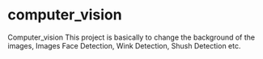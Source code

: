 # computer_vision
Computer_vision
This project is basically to change the background of the images, Images Face Detection, Wink Detection, Shush Detection etc.
